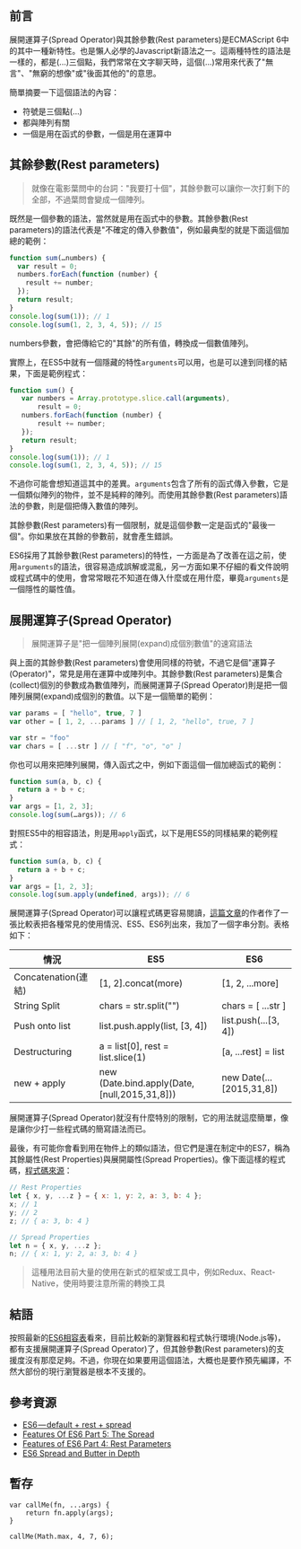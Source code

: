 ## 前言

展開運算子(Spread Operator)與其餘參數(Rest parameters)是ECMAScript 6中的其中一種新特性。也是懶人必學的Javascript新語法之一。這兩種特性的語法是一樣的，都是(...)三個點，我們常常在文字聊天時，這個(...)常用來代表了"無言"、"無窮的想像"或"後面其他的"的意思。

簡單摘要一下這個語法的內容：

- 符號是三個點(...)
- 都與陣列有關
- 一個是用在函式的參數，一個是用在運算中

## 其餘參數(Rest parameters)

> 就像在電影葉問中的台詞："我要打十個"，其餘參數可以讓你一次打剩下的全部，不過葉問會變成一個陣列。

既然是一個參數的語法，當然就是用在函式中的參數。其餘參數(Rest parameters)的語法代表是"不確定的傳入參數值"，例如最典型的就是下面這個加總的範例：

```js
function sum(…numbers) {
  var result = 0;
  numbers.forEach(function (number) {
    result += number;
  });
  return result;
}
console.log(sum(1)); // 1
console.log(sum(1, 2, 3, 4, 5)); // 15
```

numbers參數，會把傳給它的"其餘"的所有值，轉換成一個數值陣列。

實際上，在ES5中就有一個隱藏的特性`arguments`可以用，也是可以達到同樣的結果，下面是範例程式：

```js
function sum() {
   var numbers = Array.prototype.slice.call(arguments),
       result = 0;
   numbers.forEach(function (number) {
       result += number;
   });
   return result;
}
console.log(sum(1)); // 1
console.log(sum(1, 2, 3, 4, 5)); // 15
```

不過你可能會想知道這其中的差異。`arguments`包含了所有的函式傳入參數，它是一個類似陣列的物件，並不是純粹的陣列。而使用其餘參數(Rest parameters)語法的參數，則是個把傳入數值的陣列。

其餘參數(Rest parameters)有一個限制，就是這個參數一定是函式的"最後一個"。你如果放在其餘的參數前，就會產生錯誤。

ES6採用了其餘參數(Rest parameters)的特性，一方面是為了改善在這之前，使用`arguments`的語法，很容易造成誤解或混亂，另一方面如果不仔細的看文件說明或程式碼中的使用，會常常眼花不知道在傳入什麼或在用什麼，畢竟`arguments`是一個隱性的屬性值。

## 展開運算子(Spread Operator)

> 展開運算子是"把一個陣列展開(expand)成個別數值"的速寫語法

與上面的其餘參數(Rest parameters)會使用同樣的符號，不過它是個"運算子(Operator)"，常見是用在運算中或陣列中。其餘參數(Rest parameters)是集合(collect)個別的參數成為數值陣列，而展開運算子(Spread Operator)則是把一個陣列展開(expand)成個別的數值。以下是一個簡單的範例：

```js
var params = [ "hello", true, 7 ]
var other = [ 1, 2, ...params ] // [ 1, 2, "hello", true, 7 ]

var str = "foo"
var chars = [ ...str ] // [ "f", "o", "o" ]
```

你也可以用來把陣列展開，傳入函式之中，例如下面這個一個加總函式的範例：

```js
function sum(a, b, c) {
  return a + b + c;
}
var args = [1, 2, 3];
console.log(sum(…args)); // 6
```

對照ES5中的相容語法，則是用`apply`函式，以下是用ES5的同樣結果的範例程式：

```js
function sum(a, b, c) {
  return a + b + c;
}
var args = [1, 2, 3];
console.log(sum.apply(undefined, args)); // 6
```

展開運算子(Spread Operator)可以讓程式碼更容易閱讀，[這篇文章](https://ponyfoo.com/articles/es6-spread-and-butter-in-depth)的作者作了一張比較表把各種常見的使用情況、ES5、ES6列出來，我加了一個字串分割。表格如下：

| 情況 | ES5 | ES6 |
|---|---|---|
| Concatenation(連結) | [1, 2].concat(more) | [1, 2, ...more] |
| String Split | chars = str.split("") | chars = [ ...str ] |
| Push onto list | list.push.apply(list, [3, 4]) | list.push(...[3, 4]) |
| Destructuring | a = list[0], rest = list.slice(1) | [a, ...rest] = list |
| new + apply | new (Date.bind.apply(Date, [null,2015,31,8])) | new Date(...[2015,31,8]) |

展開運算子(Spread Operator)就沒有什麼特別的限制，它的用法就這麼簡單，像是讓你少打一些程式碼的簡寫語法而已。

最後，有可能你會看到用在物件上的類似語法，但它們是還在制定中的ES7，稱為其餘屬性(Rest Properties)與展開屬性(Spread Properties)。像下面這樣的程式碼，[程式碼來源](https://github.com/sebmarkbage/ecmascript-rest-spread)：

```js
// Rest Properties
let { x, y, ...z } = { x: 1, y: 2, a: 3, b: 4 };
x; // 1
y; // 2
z; // { a: 3, b: 4 }

// Spread Properties
let n = { x, y, ...z };
n; // { x: 1, y: 2, a: 3, b: 4 }
```

> 這種用法目前大量的使用在新式的框架或工具中，例如Redux、React-Native，使用時要注意所需的轉換工具

## 結語

按照最新的[ES6相容表](http://kangax.github.io/compat-table/es6/)看來，目前比較新的瀏覽器和程式執行環境(Node.js等)，都有支援展開運算子(Spread Operator)了，但其餘參數(Rest parameters)的支援度沒有那麼足夠。不過，你現在如果要用這個語法，大概也是要作預先編譯，不然大部份的現行瀏覽器是根本不支援的。

## 參考資源

- [ES6 — default + rest + spread](https://medium.com/ecmascript-2015/default-rest-spread-f3ab0d2e0a5e#.pmsbw2tdb)
- [Features Of ES6 Part 5: The Spread](http://odetocode.com/blogs/scott/archive/2014/09/02/features-of-es6-part-5-the-spread.aspx)
- [Features of ES6 Part 4: Rest Parameters](http://odetocode.com/blogs/scott/archive/2014/08/18/features-of-es6-part-4-rest-parameters.aspx)
- [ES6 Spread and Butter in Depth](https://ponyfoo.com/articles/es6-spread-and-butter-in-depth)


## 暫存

```
var callMe(fn, ...args) {
    return fn.apply(args);
}

callMe(Math.max, 4, 7, 6);
```
